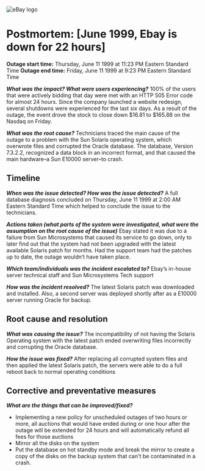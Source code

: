 ![eBay logo](https://cdn.dribbble.com/users/1857/screenshots/729847/attachments/69548/fitch-ebay-revision.png?compress=1&resize=400x300)
# Postmortem: [June 1999, Ebay is down for 22 hours]

**Outage start time:** Thursday, June 11 1999 at 11:23 PM Eastern Standard Time
**Outage end time:** Friday, June 11 1999 at 9:23 PM Eastern Standard Time

  ***What was the impact? What were users experiencing?***
100% of the users that were actively bidding that day were met with an HTTP 505 Error code for almost 24 hours. Since the company launched a website redesign, several shutdowns were experienced for the last six days. As a result of the outage, the event drove the stock to close down $16.81 to $165.88 on the Nasdaq on Friday.
    

  

***What was the root cause?***
Technicians traced the main cause of the outage to a problem with the Sun Solaris operating system, which overwrote files and corrupted the Oracle database. The database, Version 7.3.2.2, recognized a data block in an incorrect format, and that caused the main hardware–a Sun E10000 server–to crash.
    

## Timeline

***When was the issue detected? How was the issue detected?***
A full database diagnosis concluded on Thursday, June 11 1999 at 2:00 AM Eastern Standard Time which helped to conclude the issue to the technicians.
    
***Actions taken (what parts of the system were investigated, what were the assumption on the root cause of the issue)***
Ebay stated it was due to a failure from Sun Microsystems that caused its service to go down, only to later find out that the system had not been upgraded with the latest available Solaris patch for months. Had the support team had the patches up to date, the outage wouldn’t have taken place.
    
***Which team/individuals was the incident escalated to?***
Ebay’s in-house server technical staff and Sun Microsystems Tech support
    


***How was the incident resolved?***
The latest Solaris patch was downloaded and installed. Also, a second server was deployed shortly after as a E10000 server running Oracle for backup.
    

  

## Root cause and resolution

***What was causing the issue?***
The incompatibility of not having the Solaris Operating system with the latest patch ended overwriting files incorrectly and corrupting the Oracle database.
    

***How the issue was fixed?***
After replacing all corrupted system files and then applied the latest Solaris patch, the servers were able to do a full reboot back to normal operating conditions
    

## Corrective and preventative measures

***What are the things that can be improved/fixed?***
    

-   Implementing a new policy for unscheduled outages of two hours or more, all auctions that would have ended during or one hour after the outage will be extended for 24 hours and will automatically refund all fees for those auctions
-   Mirror all the disks on the system
-   Put the database on hot standby mode and break the mirror to create a copy of the disks on the backup system that can't be contaminated in a crash.
